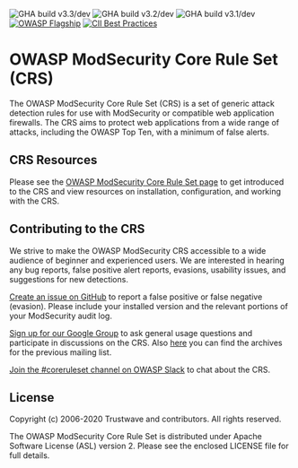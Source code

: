 ![GHA build v3.3/dev](https://github.com/coreruleset/coreruleset/workflows/Test%20Ruleset%20against%20matrix/badge.svg?branch=v3.3%2Fdev)
![GHA build v3.2/dev](https://github.com/coreruleset/coreruleset/workflows/Test%20Ruleset%20against%20matrix/badge.svg?branch=v3.2%2Fdev)
![GHA build v3.1/dev](https://github.com/coreruleset/coreruleset/workflows/Test%20Ruleset%20against%20matrix/badge.svg?branch=v3.1%2Fdev)
[![OWASP Flagship](https://img.shields.io/badge/owasp-flagship%20project-38a047.svg)](https://owasp.org/projects/)
[![CII Best Practices](https://bestpractices.coreinfrastructure.org/projects/1390/badge)](https://bestpractices.coreinfrastructure.org/projects/1390)



# OWASP ModSecurity Core Rule Set (CRS)

The OWASP ModSecurity Core Rule Set (CRS) is a set of generic attack detection rules for use with ModSecurity or compatible web application firewalls. The CRS aims to protect web applications from a wide range of attacks, including the OWASP Top Ten, with a minimum of false alerts.

## CRS Resources

Please see the [OWASP ModSecurity Core Rule Set page](https://coreruleset.org/) to get introduced to the CRS and view resources on installation, configuration, and working with the CRS.

## Contributing to the CRS

We strive to make the OWASP ModSecurity CRS accessible to a wide audience of beginner and experienced users. We are interested in hearing any bug reports, false positive alert reports, evasions, usability issues, and suggestions for new detections.

[Create an issue on GitHub](https://github.com/coreruleset/coreruleset/issues) to report a false positive or false negative (evasion). Please include your installed version and the relevant portions of your ModSecurity audit log.

[Sign up for our Google Group](https://groups.google.com/a/owasp.org/forum/#!forum/modsecurity-core-rule-set-project) to ask general usage questions and participate in discussions on the CRS. Also [here](https://lists.owasp.org/pipermail/owasp-modsecurity-core-rule-set/index) you can find the archives for the previous mailing list.

[Join the #coreruleset channel on OWASP Slack](http://owaspslack.com) to chat about the CRS.

## License

Copyright (c) 2006-2020 Trustwave and contributors. All rights reserved.

The OWASP ModSecurity Core Rule Set is distributed under Apache Software License (ASL) version 2. Please see the enclosed LICENSE file for full details.
